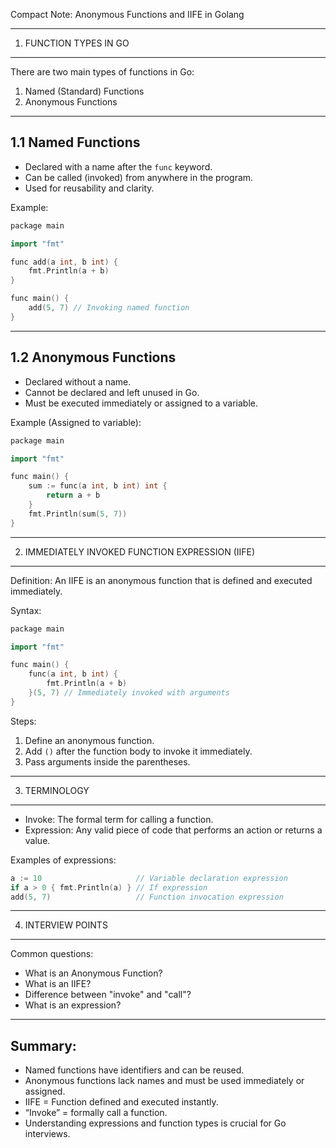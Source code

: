 Compact Note: Anonymous Functions and IIFE in Golang

----------------------------------------------------
1. FUNCTION TYPES IN GO
----------------------------------------------------
There are two main types of functions in Go:
1. Named (Standard) Functions
2. Anonymous Functions

-------------------------------
1.1 Named Functions
-------------------------------
- Declared with a name after the `func` keyword.
- Can be called (invoked) from anywhere in the program.
- Used for reusability and clarity.

Example:
```cpp
package main

import "fmt"

func add(a int, b int) {
    fmt.Println(a + b)
}

func main() {
    add(5, 7) // Invoking named function
}
```

-------------------------------
1.2 Anonymous Functions
-------------------------------
- Declared without a name.
- Cannot be declared and left unused in Go.
- Must be executed immediately or assigned to a variable.

Example (Assigned to variable):
```cpp
package main

import "fmt"

func main() {
    sum := func(a int, b int) int {
        return a + b
    }
    fmt.Println(sum(5, 7))
}
```

----------------------------------------------------
2. IMMEDIATELY INVOKED FUNCTION EXPRESSION (IIFE)
----------------------------------------------------
Definition:
An IIFE is an anonymous function that is defined and executed immediately.

Syntax:
```cpp
package main

import "fmt"

func main() {
    func(a int, b int) {
        fmt.Println(a + b)
    }(5, 7) // Immediately invoked with arguments
}
```

Steps:
1. Define an anonymous function.
2. Add `()` after the function body to invoke it immediately.
3. Pass arguments inside the parentheses.

----------------------------------------------------
3. TERMINOLOGY
----------------------------------------------------
- Invoke: The formal term for calling a function.
- Expression: Any valid piece of code that performs an action or returns a value.

Examples of expressions:
```cpp
a := 10                     // Variable declaration expression
if a > 0 { fmt.Println(a) } // If expression
add(5, 7)                   // Function invocation expression
```

----------------------------------------------------
4. INTERVIEW POINTS
----------------------------------------------------
Common questions:
- What is an Anonymous Function?
- What is an IIFE?
- Difference between "invoke" and "call"?
- What is an expression?

----------------------------------------------------
Summary:
----------------------------------------------------
- Named functions have identifiers and can be reused.
- Anonymous functions lack names and must be used immediately or assigned.
- IIFE = Function defined and executed instantly.
- “Invoke” = formally call a function.
- Understanding expressions and function types is crucial for Go interviews.
